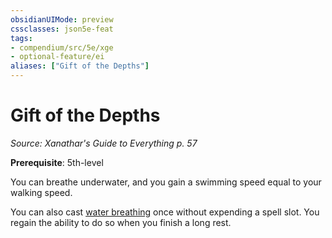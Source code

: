 ```yaml
---
obsidianUIMode: preview
cssclasses: json5e-feat
tags:
- compendium/src/5e/xge
- optional-feature/ei
aliases: ["Gift of the Depths"]
---
```

# Gift of the Depths
*Source: Xanathar's Guide to Everything p. 57*  

**Prerequisite**: 5th-level

You can breathe underwater, and you gain a swimming speed equal to your walking speed.

You can also cast [water breathing](2-Mechanics/CLI/spells/water-breathing.md) once without expending a spell slot. You regain the ability to do so when you finish a long rest.